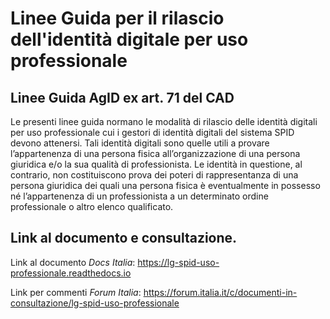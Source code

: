 # Linee Guida per il rilascio dell'identità digitale per uso professionale
## Linee Guida AgID ex art. 71 del CAD

Le presenti linee guida normano le modalità di rilascio delle identità digitali per uso professionale cui i gestori di identità digitali del sistema SPID devono attenersi. Tali identità digitali sono quelle utili a provare l’appartenenza di una persona fisica all’organizzazione di una persona giuridica e/o la sua qualità di professionista. Le identità in questione, al contrario, non costituiscono prova dei poteri di rappresentanza di una persona giuridica dei quali una persona fisica è eventualmente in possesso né l’appartenenza di un professionista a un determinato ordine professionale o altro elenco qualificato.

## Link al documento e consultazione.

Link al documento *Docs Italia*: https://lg-spid-uso-professionale.readthedocs.io

Link per commenti *Forum Italia*: https://forum.italia.it/c/documenti-in-consultazione/lg-spid-uso-professionale
